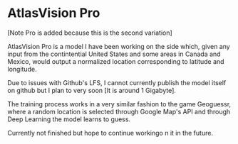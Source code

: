 # AtlasVision Pro

[Note Pro is added because this is the second variation]

AtlasVision Pro is a model I have been working on the side which, given any input from the contintential United States and some areas in Canada and Mexico, would output 
a normalized location corresponding to latitude and longitude.

Due to issues with Github's LFS, I cannot currently publish the model itself on github but I plan to very soon [It is around 1 Gigabyte].

The training process works in a very similar fashion to the game Geoguessr, where a random location is selected through Google Map's API and through Deep Learning the 
model learns to guess.

Currently not finished but hope to continue workingo n it in the future. 

